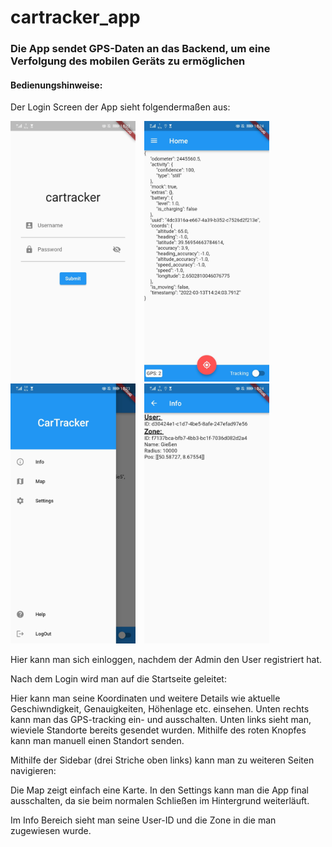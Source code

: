 # cartracker_app

### Die App sendet GPS-Daten an das Backend, um eine Verfolgung des mobilen Geräts zu ermöglichen

#### Bedienungshinweise:
Der Login Screen der App sieht folgendermaßen aus:

<p>
    <img src="../pictures/Screenshot%20App%203.jpeg" alt="App-Login" width="200" style="margin-right: 10px"/>
    <img src="../pictures/Screenshot%20App%201.jpeg" alt="App-Startseite" width="200" style="margin-right: 10px"/>
    <img src="../pictures/Screenshot%20App%202.jpeg" alt="App-Sidebar" width="200" style="margin-right: 10px"/>
    <img src="../pictures/Screenshot%20App%204.jpeg" alt="App-Info" width="200"/>
</p>

[comment]: <> (![App-Login]&#40;../pictures/Screenshot%20App%203.1.jpeg&#41;)

Hier kann man sich einloggen, nachdem der Admin den User registriert hat.

Nach dem Login wird man auf die Startseite geleitet:

[comment]: <> (![App-Startseite]&#40;../pictures/Screenshot%20App%201.1.jpeg&#41;)

Hier kann man seine Koordinaten und weitere Details wie aktuelle Geschiwndigkeit,
Genauigkeiten, Höhenlage etc. einsehen. Unten rechts kann man das GPS-tracking
ein- und ausschalten. Unten links sieht man, wieviele Standorte bereits gesendet wurden.
Mithilfe des roten Knopfes kann man manuell einen Standort senden.

Mithilfe der Sidebar (drei Striche oben links) kann man zu weiteren Seiten navigieren:

[comment]: <> (![App-Sidebar]&#40;../pictures/Screenshot%20App%202.1.jpeg&#41;)

Die Map zeigt einfach eine Karte. In den Settings kann man die App final ausschalten,
da sie beim normalen Schließen im Hintergrund weiterläuft.

Im Info Bereich sieht man seine User-ID und die Zone in die man zugewiesen wurde.

[comment]: <> (![App-Info]&#40;../pictures/Screenshot%20App%204.1.jpeg&#41;)

